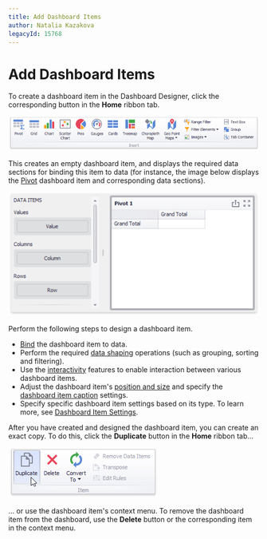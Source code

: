 ```yaml
---
title: Add Dashboard Items
author: Natalia Kazakova
legacyId: 15768
---
```

# Add Dashboard Items
To create a dashboard item in the Dashboard Designer, click the corresponding button in the **Home** ribbon tab.

![Ribbon_InsertGroup](../../images/img18512.png)

This creates an empty dashboard item, and displays the required data sections for binding this item to data (for instance, the image below displays the [Pivot](dashboard-item-settings/pivot.md) dashboard item and corresponding data sections).

![EUDocs_CreatingDashboardItems_NewPivot](../../images/img21201.png)

Perform the following steps to design a dashboard item.
* [Bind](bind-dashboard-items-to-data/bind-dashboard-items-to-data.md) the dashboard item to data.
* Perform the required [data shaping](data-shaping.md) operations (such as grouping, sorting and filtering).
* Use the [interactivity](interactivity.md) features to enable interaction between various dashboard items.
* Adjust the dashboard item's [position and size](dashboard-layout/dashboard-items-layout.md) and specify the [dashboard item caption](dashboard-layout/dashboard-item-caption.md) settings.
* Specify specific dashboard item settings based on its type. To learn more, see [Dashboard Item Settings](dashboard-item-settings.md).

After you have created and designed the dashboard item, you can create an exact copy. To do this, click the **Duplicate** button in the **Home** ribbon tab...

![Ribbon_DuplicateDashboardItem](../../images/img23150.png)

... or use the dashboard item's context menu. To remove the dashboard item from the dashboard, use the **Delete** button or the corresponding item in the context menu.